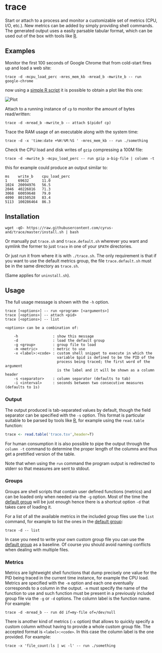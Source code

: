 trace
=====

Start or attach to a process and monitor a customizable set of metrics (CPU,
I/O, etc.). New metrics can be added by simply providing shell commands. The
generated output uses a easily parsable tabular format, which can be used out of
the box with tools like [R][r].

Examples
--------

Monitor the first 100 seconds of Google Chrome that from cold-start fires up and
load a web site:

    trace -d -mcpu_load_perc -mres_mem_kb -mread_b -mwrite_b -- run google-chrome

now using a [simple R script](plot.R) it is possible to obtain a plot like this
one:

![Plot](http://i.imgur.com/VTYBk6L.png)

Attach to a running instance of `cp` to monitor the amount of bytes
read/written:

    trace -d -mread_b -mwrite_b -- attach $(pidof cp)

Trace the RAM usage of an executable along with the system time:

    trace -d -x 'time:date +%H:%M:%S ' -mres_mem_kb -- run ./something

Check the CPU load and disk writes of `gzip` compressing a 100M file:

    trace -d -mwrite_b -mcpu_load_perc -- run gzip a-big-file | column -t

this for example could produce an output similar to:

    ms    write_b    cpu_load_perc
    1     69632      11.0
    1024  20094976   56.5
    2046  40226816   71.3
    3068  60059648   79.0
    4090  80150528   83.4
    5113  100286464  86.3

Installation
------------

    wget -qO- https://raw.githubusercontent.com/cyrus-and/trace/master/install.sh | bash

Or manually put `trace.sh` and `trace.default.sh` wherever you want and symlink
the former to just `trace` in one of your `$PATH` directories.

Or just run it from where it is with `./trace.sh`. The only requirement is that
if you want to use the default metrics group, the file `trace.default.sh` must
be in the same directory as `trace.sh`.

(Same applies for `uninstall.sh`).

Usage
-----

The full usage message is shown with the `-h` option.

    trace [<options>] -- run <program> [<arguments>]
    trace [<options>] -- attach <pid>
    trace [<options>] -- list

    <options> can be a combination of:

        -h                : show this message
        -d                : load the default group
        -g <group>        : group file to load
        -m <metric>       : metric to use
        -x <label>:<code> : custom shell snippet to execute in which the
                            variable $pid is defined to be the PID of the
                            process being traced; the first word of the argument
                            is the label and it will be shown as a column header
        -s <separator>    : column separator (defaults to tab)
        -i <interval>     : seconds between two consecutive measures (defaults to 1s)

### Output

The output produced is tab-separated values by default, though the field
separator can be specified with the `-s` option. This format is particular
suitable to be parsed by tools like [R][r], for example using the `read.table`
function:

```r
trace <- read.table('trace.tsv',header=T)
```

For human consumption it is also possible to pipe the output through the `column
-t` command to determine the proper length of the columns and thus get a
prettified version of the table.

Note that when using the `run` command the program output is redirected to
stderr so that measures are sent to stdout.

### Groups

Groups are shell scripts that contain user defined functions (metrics) and can
be loaded only when needed via the `-g` option. Most of the time the
[default group][default] will be just enough hence there is a shortcut option
`-d` that takes care of loading it.

For a list of all the available metrics in the included group files use the
`list` command, for example to list the ones in the [default group][default]:

    trace -d -- list

In case you need to write your own custom group file you can use the
[default group][default] as a baseline. Of course you should avoid naming
conflicts when dealing with multiple files.

### Metrics

Metrics are lightweight shell functions that dump precisely one value for the
PID being traced in the current time instance, for example the CPU load. Metrics
are specified with the `-m` option and each one eventually corresponds to a
column in the output. `-m` must specify the name of the function to use and such
function must be present in a previously included group file via the `-g` or
`-d` options. The column label is the function name. For example:

    trace -d -mread_b -- run dd if=my-file of=/dev/null

There is another kind of metrics (`-x` option) that allows to quickly specify a
custom column without having to provide a whole custom group file. The accepted
format is `<label>:<code>`. In this case the column label is the one
provided. For example:

    trace -x 'file_count:ls | wc -l' -- run ./something

[r]: http://www.r-project.org/
[default]: trace.default.sh
